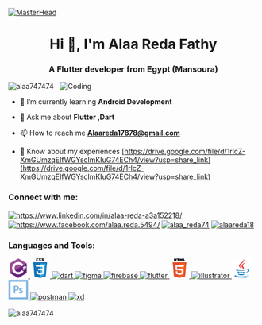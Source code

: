 [![MasterHead](https://img.freepik.com/premium-vector/pecat_318237-453.jpg?w=1380)](https://res.cloudinary.com)
<h1 align="center">Hi 👋, I'm Alaa Reda Fathy</h1>
<h3 align="center">A Flutter developer from Egypt (Mansoura)</h3>
<img align="right" alt="Coding" width="400" src="https://thumbs.gfycat.com/ColorlessBitesizedKob-size_restricted.gif">
<p align="left"> <img src="https://komarev.com/ghpvc/?username=alaa747474&label=Profile%20views&color=0e75b6&style=flat" alt="alaa747474" /> </p>

- 🌱 I’m currently learning **Android Development**

- 💬 Ask me about **Flutter ,Dart**

- 📫 How to reach me **Alaareda17878@gmail.com**

- 📄 Know about my experiences [https://drive.google.com/file/d/1rlcZ-XmGUmzqEIfWGYsclmKIuG74ECh4/view?usp=share_link](https://drive.google.com/file/d/1rlcZ-XmGUmzqEIfWGYsclmKIuG74ECh4/view?usp=share_link)

<h3 align="left">Connect with me:</h3>
<p align="left">
<a href="https://www.linkedin.com/in/alaa-reda-a3a152218/" target="blank"><img align="center" src="https://raw.githubusercontent.com/rahuldkjain/github-profile-readme-generator/master/src/images/icons/Social/linked-in-alt.svg" alt="https://www.linkedin.com/in/alaa-reda-a3a152218/" height="30" width="40" /></a>
<a href="https://www.facebook.com/alaa.reda.5494/" target="blank"><img align="center" src="https://raw.githubusercontent.com/rahuldkjain/github-profile-readme-generator/master/src/images/icons/Social/facebook.svg" alt="https://www.facebook.com/alaa.reda.5494/" height="30" width="40" /></a>
<a href="https://instagram.com/alaa_reda74" target="blank"><img align="center" src="https://raw.githubusercontent.com/rahuldkjain/github-profile-readme-generator/master/src/images/icons/Social/instagram.svg" alt="alaa_reda74" height="30" width="40" /></a>
<a href="https://www.behance.net/alaareda18" target="blank"><img align="center" src="https://raw.githubusercontent.com/rahuldkjain/github-profile-readme-generator/master/src/images/icons/Social/behance.svg" alt="alaareda18" height="30" width="40" /></a>
</p>

<h3 align="left">Languages and Tools:</h3>
<p align="left"> <a href="https://www.w3schools.com/cs/" target="_blank" rel="noreferrer"> <img src="https://raw.githubusercontent.com/devicons/devicon/master/icons/csharp/csharp-original.svg" alt="csharp" width="40" height="40"/> </a> <a href="https://www.w3schools.com/css/" target="_blank" rel="noreferrer"> <img src="https://raw.githubusercontent.com/devicons/devicon/master/icons/css3/css3-original-wordmark.svg" alt="css3" width="40" height="40"/> </a> <a href="https://dart.dev" target="_blank" rel="noreferrer"> <img src="https://www.vectorlogo.zone/logos/dartlang/dartlang-icon.svg" alt="dart" width="40" height="40"/> </a> <a href="https://www.figma.com/" target="_blank" rel="noreferrer"> <img src="https://www.vectorlogo.zone/logos/figma/figma-icon.svg" alt="figma" width="40" height="40"/> </a> <a href="https://firebase.google.com/" target="_blank" rel="noreferrer"> <img src="https://www.vectorlogo.zone/logos/firebase/firebase-icon.svg" alt="firebase" width="40" height="40"/> </a> <a href="https://flutter.dev" target="_blank" rel="noreferrer"> <img src="https://www.vectorlogo.zone/logos/flutterio/flutterio-icon.svg" alt="flutter" width="40" height="40"/> </a> <a href="https://www.w3.org/html/" target="_blank" rel="noreferrer"> <img src="https://raw.githubusercontent.com/devicons/devicon/master/icons/html5/html5-original-wordmark.svg" alt="html5" width="40" height="40"/> </a> <a href="https://www.adobe.com/in/products/illustrator.html" target="_blank" rel="noreferrer"> <img src="https://www.vectorlogo.zone/logos/adobe_illustrator/adobe_illustrator-icon.svg" alt="illustrator" width="40" height="40"/> </a> <a href="https://www.java.com" target="_blank" rel="noreferrer"> <img src="https://raw.githubusercontent.com/devicons/devicon/master/icons/java/java-original.svg" alt="java" width="40" height="40"/> </a> <a href="https://www.photoshop.com/en" target="_blank" rel="noreferrer"> <img src="https://raw.githubusercontent.com/devicons/devicon/master/icons/photoshop/photoshop-line.svg" alt="photoshop" width="40" height="40"/> </a> <a href="https://postman.com" target="_blank" rel="noreferrer"> <img src="https://www.vectorlogo.zone/logos/getpostman/getpostman-icon.svg" alt="postman" width="40" height="40"/> </a> <a href="https://www.adobe.com/products/xd.html" target="_blank" rel="noreferrer"> <img src="https://cdn.worldvectorlogo.com/logos/adobe-xd.svg" alt="xd" width="40" height="40"/> </a> </p>

<p><img align="center" src="https://github-readme-stats.vercel.app/api/top-langs?username=alaa747474&show_icons=true&locale=en&layout=compact" alt="alaa747474" /></p>



